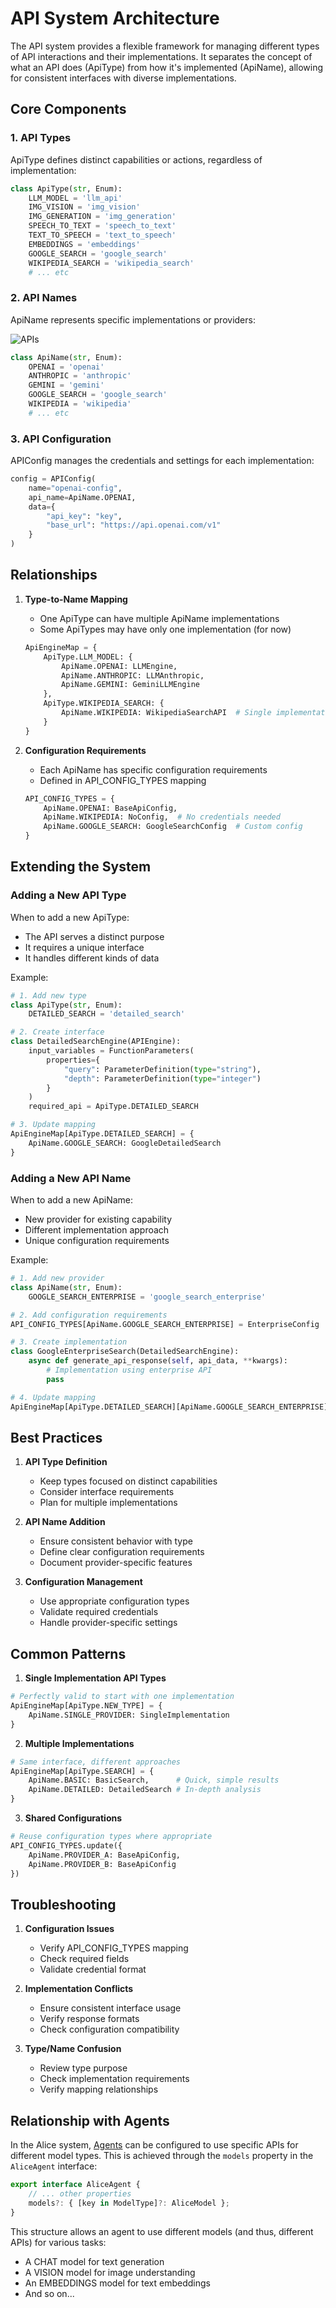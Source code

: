 # API System Architecture

The API system provides a flexible framework for managing different types of API interactions and their implementations. It separates the concept of what an API does (ApiType) from how it's implemented (ApiName), allowing for consistent interfaces with diverse implementations.

## Core Components

### 1. API Types
ApiType defines distinct capabilities or actions, regardless of implementation:
```python
class ApiType(str, Enum):
    LLM_MODEL = 'llm_api'
    IMG_VISION = 'img_vision'
    IMG_GENERATION = 'img_generation'
    SPEECH_TO_TEXT = 'speech_to_text'
    TEXT_TO_SPEECH = 'text_to_speech'
    EMBEDDINGS = 'embeddings'
    GOOGLE_SEARCH = 'google_search'
    WIKIPEDIA_SEARCH = 'wikipedia_search'
    # ... etc
```

### 2. API Names
ApiName represents specific implementations or providers:

![APIs](../../../../shared/img/diagrams/Available_LLM_APIs.png)

```python
class ApiName(str, Enum):
    OPENAI = 'openai'
    ANTHROPIC = 'anthropic'
    GEMINI = 'gemini'
    GOOGLE_SEARCH = 'google_search'
    WIKIPEDIA = 'wikipedia'
    # ... etc
```

### 3. API Configuration
APIConfig manages the credentials and settings for each implementation:
```python
config = APIConfig(
    name="openai-config",
    api_name=ApiName.OPENAI,
    data={
        "api_key": "key",
        "base_url": "https://api.openai.com/v1"
    }
)
```

## Relationships

1. **Type-to-Name Mapping**
   - One ApiType can have multiple ApiName implementations
   - Some ApiTypes may have only one implementation (for now)
   ```python
   ApiEngineMap = {
       ApiType.LLM_MODEL: {
           ApiName.OPENAI: LLMEngine,
           ApiName.ANTHROPIC: LLMAnthropic,
           ApiName.GEMINI: GeminiLLMEngine
       },
       ApiType.WIKIPEDIA_SEARCH: {
           ApiName.WIKIPEDIA: WikipediaSearchAPI  # Single implementation
       }
   }
   ```

2. **Configuration Requirements**
   - Each ApiName has specific configuration requirements
   - Defined in API_CONFIG_TYPES mapping
   ```python
   API_CONFIG_TYPES = {
       ApiName.OPENAI: BaseApiConfig,
       ApiName.WIKIPEDIA: NoConfig,  # No credentials needed
       ApiName.GOOGLE_SEARCH: GoogleSearchConfig  # Custom config
   }
   ```

## Extending the System

### Adding a New API Type

When to add a new ApiType:
- The API serves a distinct purpose
- It requires a unique interface
- It handles different kinds of data

Example:
```python
# 1. Add new type
class ApiType(str, Enum):
    DETAILED_SEARCH = 'detailed_search'

# 2. Create interface
class DetailedSearchEngine(APIEngine):
    input_variables = FunctionParameters(
        properties={
            "query": ParameterDefinition(type="string"),
            "depth": ParameterDefinition(type="integer")
        }
    )
    required_api = ApiType.DETAILED_SEARCH

# 3. Update mapping
ApiEngineMap[ApiType.DETAILED_SEARCH] = {
    ApiName.GOOGLE_SEARCH: GoogleDetailedSearch
}
```

### Adding a New API Name

When to add a new ApiName:
- New provider for existing capability
- Different implementation approach
- Unique configuration requirements

Example:
```python
# 1. Add new provider
class ApiName(str, Enum):
    GOOGLE_SEARCH_ENTERPRISE = 'google_search_enterprise'

# 2. Add configuration requirements
API_CONFIG_TYPES[ApiName.GOOGLE_SEARCH_ENTERPRISE] = EnterpriseConfig

# 3. Create implementation
class GoogleEnterpriseSearch(DetailedSearchEngine):
    async def generate_api_response(self, api_data, **kwargs):
        # Implementation using enterprise API
        pass

# 4. Update mapping
ApiEngineMap[ApiType.DETAILED_SEARCH][ApiName.GOOGLE_SEARCH_ENTERPRISE] = GoogleEnterpriseSearch
```

## Best Practices

1. **API Type Definition**
   - Keep types focused on distinct capabilities
   - Consider interface requirements
   - Plan for multiple implementations

2. **API Name Addition**
   - Ensure consistent behavior with type
   - Define clear configuration requirements
   - Document provider-specific features

3. **Configuration Management**
   - Use appropriate configuration types
   - Validate required credentials
   - Handle provider-specific settings

## Common Patterns

1. **Single Implementation API Types**
```python
# Perfectly valid to start with one implementation
ApiEngineMap[ApiType.NEW_TYPE] = {
    ApiName.SINGLE_PROVIDER: SingleImplementation
}
```

2. **Multiple Implementations**
```python
# Same interface, different approaches
ApiEngineMap[ApiType.SEARCH] = {
    ApiName.BASIC: BasicSearch,      # Quick, simple results
    ApiName.DETAILED: DetailedSearch # In-depth analysis
}
```

3. **Shared Configurations**
```python
# Reuse configuration types where appropriate
API_CONFIG_TYPES.update({
    ApiName.PROVIDER_A: BaseApiConfig,
    ApiName.PROVIDER_B: BaseApiConfig
})
```

## Troubleshooting

1. **Configuration Issues**
   - Verify API_CONFIG_TYPES mapping
   - Check required fields
   - Validate credential format

2. **Implementation Conflicts**
   - Ensure consistent interface usage
   - Verify response formats
   - Check configuration compatibility

3. **Type/Name Confusion**
   - Review type purpose
   - Check implementation requirements
   - Verify mapping relationships

## Relationship with Agents

In the Alice system, [Agents](../agent) can be configured to use specific APIs for different model types. This is achieved through the `models` property in the `AliceAgent` interface:

```typescript
export interface AliceAgent {
    // ... other properties
    models?: { [key in ModelType]?: AliceModel };
}
```

This structure allows an agent to use different models (and thus, different APIs) for various tasks:
- A CHAT model for text generation
- A VISION model for image understanding
- An EMBEDDINGS model for text embeddings
- And so on...